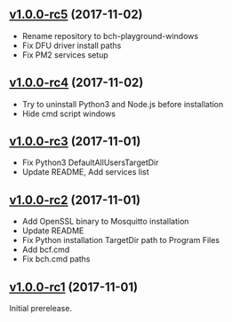 ## [v1.0.0-rc5](https://github.com/bigclownlabs/bch-playground-windows/releases/tag/v1.0.0-rc5) (2017-11-02)

  * Rename repository to bch-playground-windows
  * Fix DFU driver install paths
  * Fix PM2 services setup

## [v1.0.0-rc4](https://github.com/bigclownlabs/bch-hub-windows/releases/tag/v1.0.0-rc4) (2017-11-02)

 * Try to uninstall Python3 and Node.js before installation
 * Hide cmd script windows

## [v1.0.0-rc3](https://github.com/bigclownlabs/bch-hub-windows/releases/tag/v1.0.0-rc3) (2017-11-01)

 * Fix Python3 DefaultAllUsersTargetDir
 * Update README, Add services list

## [v1.0.0-rc2](https://github.com/bigclownlabs/bch-hub-windows/releases/tag/v1.0.0-rc2) (2017-11-01)

  * Add OpenSSL binary to Mosquitto installation
  * Update README
  * Fix Python installation TargetDir path to Program Files
  * Add bcf.cmd
  * Fix bch.cmd paths

## [v1.0.0-rc1](https://github.com/bigclownlabs/bch-hub-windows/releases/tag/v1.0.0-rc1) (2017-11-01)

Initial prerelease.
